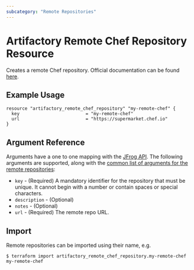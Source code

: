 ```yaml
---
subcategory: "Remote Repositories"
---
```

# Artifactory Remote Chef Repository Resource

Creates a remote Chef repository.
Official documentation can be found [here](https://www.jfrog.com/confluence/display/JFROG/Chef+Cookbook+Repositories).


## Example Usage

```hcl
resource "artifactory_remote_chef_repository" "my-remote-chef" {
  key                         = "my-remote-chef"
  url                         = "https://supermarket.chef.io"
}
```

## Argument Reference

Arguments have a one to one mapping with the [JFrog API](https://www.jfrog.com/confluence/display/RTF/Repository+Configuration+JSON).
The following arguments are supported, along with the [common list of arguments for the remote repositories](remote.md):

* `key` - (Required) A mandatory identifier for the repository that must be unique. It cannot begin with a number or
  contain spaces or special characters.
* `description` - (Optional)
* `notes` - (Optional)
* `url` - (Required) The remote repo URL.



## Import

Remote repositories can be imported using their name, e.g.
```
$ terraform import artifactory_remote_chef_repository.my-remote-chef my-remote-chef
```

